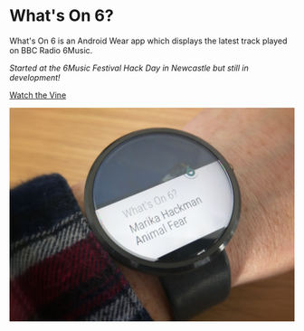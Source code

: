 # What's On 6?

What's On 6 is an Android Wear app which displays the latest track played on BBC Radio 6Music. 

_Started at the 6Music Festival Hack Day in Newcastle but still in development!_

[Watch the Vine](https://vine.co/v/OQKbxP2JF0m)

![What's On 6?](https://raw.githubusercontent.com/betandr/wo6/master/wo6.jpg "What's On 6?")
